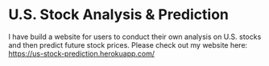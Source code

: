 # U.S. Stock Analysis & Prediction
I have build a website for users to conduct their own analysis on U.S. stocks and then predict future stock prices.
Please check out my website here: https://us-stock-prediction.herokuapp.com/
